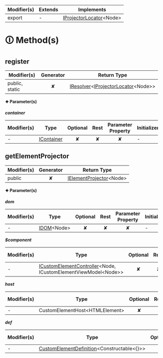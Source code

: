| Modifier(s)                            | Extends                      | Implements                                    |
|----------------------------------------|------------------------------|-----------------------------------------------|
| export | - | [IProjectorLocator](https://hamedfathi.gitbook.io/aurelia-2-doc-api/runtime/resources/variable/custom-element/iprojectorlocator)&lt;Node&gt; |

# &#128712; Method(s)

## register

| Modifier(s)                              | Generator                          | Return Type                       |
|------------------------------------------|:----------------------------------:|-----------------------------------|
| public, static | ✘ | [IResolver](https://hamedfathi.gitbook.io/aurelia-2-doc-api/kernel/interface/di/iresolver)&lt;[IProjectorLocator](https://hamedfathi.gitbook.io/aurelia-2-doc-api/runtime/resources/variable/custom-element/iprojectorlocator)&lt;Node&gt;&gt; |

**&#128966; Parameter(s)**

_**container**_

| Modifier(s)                              | Type                        | Optional                           | Rest                          | Parameter Property                          | Initializer                       |
|------------------------------------------|-----------------------------|:----------------------------------:|:-----------------------------:|:-------------------------------------------:|-----------------------------------|
| - | [IContainer](https://hamedfathi.gitbook.io/aurelia-2-doc-api/kernel/interface/di/icontainer) | ✘  | ✘ | ✘ | - |

## getElementProjector

| Modifier(s)                              | Generator                          | Return Type                       |
|------------------------------------------|:----------------------------------:|-----------------------------------|
| public | ✘ | [IElementProjector](https://hamedfathi.gitbook.io/aurelia-2-doc-api/runtime/resources/interface/custom-element/ielementprojector)&lt;Node&gt; |

**&#128966; Parameter(s)**

_**dom**_

| Modifier(s)                              | Type                        | Optional                           | Rest                          | Parameter Property                          | Initializer                       |
|------------------------------------------|-----------------------------|:----------------------------------:|:-----------------------------:|:-------------------------------------------:|-----------------------------------|
| - | [IDOM](https://hamedfathi.gitbook.io/aurelia-2-doc-api/runtime/variable/dom/idom)&lt;Node&gt; | ✘  | ✘ | ✘ | - |

_**$component**_

| Modifier(s)                              | Type                        | Optional                           | Rest                          | Parameter Property                          | Initializer                       |
|------------------------------------------|-----------------------------|:----------------------------------:|:-----------------------------:|:-------------------------------------------:|-----------------------------------|
| - | [ICustomElementController](https://hamedfathi.gitbook.io/aurelia-2-doc-api/runtime/interface/lifecycle/icustomelementcontroller)&lt;Node, ICustomElementViewModel&lt;Node&gt;&gt; | ✘  | ✘ | ✘ | - |

_**host**_

| Modifier(s)                              | Type                        | Optional                           | Rest                          | Parameter Property                          | Initializer                       |
|------------------------------------------|-----------------------------|:----------------------------------:|:-----------------------------:|:-------------------------------------------:|-----------------------------------|
| - | CustomElementHost&lt;HTMLElement&gt; | ✘  | ✘ | ✘ | - |

_**def**_

| Modifier(s)                              | Type                        | Optional                           | Rest                          | Parameter Property                          | Initializer                       |
|------------------------------------------|-----------------------------|:----------------------------------:|:-----------------------------:|:-------------------------------------------:|-----------------------------------|
| - | [CustomElementDefinition](https://hamedfathi.gitbook.io/aurelia-2-doc-api/runtime/resources/class/custom-element/customelementdefinition)&lt;Constructable&lt;{}&gt;&gt; | ✘  | ✘ | ✘ | - |